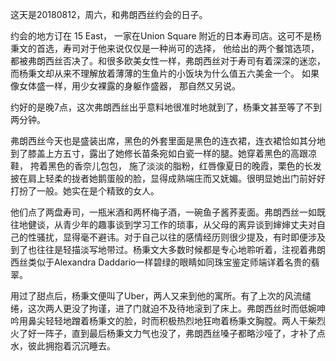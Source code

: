 这天是20180812，周六，和弗朗西丝约会的日子。

约会的地方订在 15 East， 一家在Union Square 附近的日本寿司店。这可不是杨秉文的首选，寿司对于他来说仅仅是一种尚可的选择， 他给出的两个餐馆选项，都被弗朗西丝否决了。和很多欧美女性一样，弗朗西丝对于寿司有着深深的迷恋， 而杨秉文却从来不理解放着薄薄的生鱼片的小饭块为什么值五六美金一个。 如果像女体盛一样，用少女裸露的身躯作盛器， 那自然又另说。

约好的是晚7点，这次弗朗西丝出乎意料地很准时地就到了，杨秉文甚至等了不到两分钟。

弗朗西丝今天也是盛装出席，黑色的外套里面是黑色的连衣裙，连衣裙恰如其分地到了膝盖上方五寸，露出了她修长苗条宛如白瓷一样的腿。她穿着黑色的高跟凉鞋， 挎着黑色的香奈儿包包， 施了淡淡的脂粉，红唇像夏日的晚霞，栗色的长发披在肩上轻柔的拢者她鹅蛋般的脸，显得成熟端庄而又妩媚。很明显她出门前好好打扮了一般。她实在是个精致的女人。

他们点了两盘寿司，一瓶米酒和两杯梅子酒，一碗鱼子酱荞麦面。弗朗西丝一如既往地健谈，从青少年的趣事谈到学习工作的琐事，从父母的离异谈到婶婶丈夫对自己的性骚扰，显得毫不避讳。对于自己以往的感情经历则很少提及，有时即便涉及到了也往往是轻描淡写地带过。杨秉文大多数时候都是专心地聆听着，注视着弗朗西丝类似于Alexandra Daddario一样碧绿的眼睛如同珠宝鉴定师端详着名贵的翡翠。

用过了甜点后，杨秉文便叫了Uber，两人又来到他的寓所。有了上次的风流缱绻，这次两人更没了拘谨，进了门就迫不及待地滚到了床上。弗朗西丝时而低婉呻吟用鼻尖轻轻地蹭着杨秉文的脸，时而积极热烈地狂吻着杨秉文胸膛。两人干柴烈火了好一阵子，直到最后杨秉文力气也没了，弗朗西丝嗓子都略沙哑了，才补了点水，彼此拥抱着沉沉睡去。

